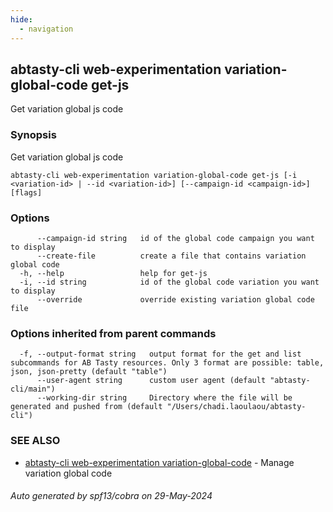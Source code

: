 ```yaml
---
hide:
  - navigation
---
```

## abtasty-cli web-experimentation variation-global-code get-js

Get variation global js code

### Synopsis

Get variation global js code

```
abtasty-cli web-experimentation variation-global-code get-js [-i <variation-id> | --id <variation-id>] [--campaign-id <campaign-id>] [flags]
```

### Options

```
      --campaign-id string   id of the global code campaign you want to display
      --create-file          create a file that contains variation global code
  -h, --help                 help for get-js
  -i, --id string            id of the global code variation you want to display
      --override             override existing variation global code file
```

### Options inherited from parent commands

```
  -f, --output-format string   output format for the get and list subcommands for AB Tasty resources. Only 3 format are possible: table, json, json-pretty (default "table")
      --user-agent string      custom user agent (default "abtasty-cli/main")
      --working-dir string     Directory where the file will be generated and pushed from (default "/Users/chadi.laoulaou/abtasty-cli")
```

### SEE ALSO

* [abtasty-cli web-experimentation variation-global-code](abtasty-cli_web-experimentation_variation-global-code.md)	 - Manage variation global code

###### Auto generated by spf13/cobra on 29-May-2024
